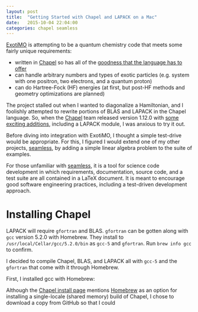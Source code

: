 ```yaml
---
layout: post
title:  "Getting Started with Chapel and LAPACK on a Mac"
date:   2015-10-04 22:04:00
categories: chapel seamless
---
```

[ExotiMO](exotimo) is attempting to be a quantum chemistry code that
meets some fairly unique requirements:

- written in [Chapel](chapel) so has all of the [goodness that the language has to offer](chapel-overview)
- can handle arbitrary numbers and types of exotic particles 
(e.g. system with one positron, two electrons, and a quantum proton)
- can do Hartree-Fock (HF) energies (at first, but post-HF methods and geometry optimizations are planned)

The project stalled out when I wanted to diagonalize
a Hamiltonian, and I foolishly attempted to rewrite portions of BLAS and LAPACK 
in the Chapel language. So, when the [Chapel](chapel) team 
released version 1.12.0 with 
[some exciting additions](chapel-changes), including a LAPACK module, I was anxious to
try it out.

Before diving into integration with ExotiMO, I thought a simple test-drive would be appropriate.
For this, I figured I would extend one of my other projects, [seamless](seamless), by adding a 
simple linear algebra problem to the suite of examples.

For those unfamiliar with [seamless](seamless), it is a tool for science code development in which
requirements, documentation, source code, and a test suite are all contained in a LaTeX document. 
It is meant to encourage good software engineering practices, including a test-driven development approach. 

# Installing Chapel
LAPACK will require `gfortran` and BLAS. `gfortran` can be gotten along with `gcc` 
version 5.2.0 with Homebrew. They install to `/usr/local/Cellar/gcc/5.2.0/bin` as `gcc-5` and `gfortran`. 
Run `brew info gcc` to confirm. 

I decided to 
compile Chapel, BLAS, and LAPACK all with `gcc-5` and the `gfortran` that come with it through Homebrew.

First, I installed gcc with Homebrew:


Although the [Chapel install page](chapel-install) mentions [Homebrew](http://brew.sh/) as an option for 
installing a single-locale (shared memory) build of Chapel, I chose to download a copy from GitHub so that
I could 

[chapel]:         http://chapel.cray.com
[chapel-overview]:http://chapel.cray.com/overview.html
[chapel-changes]: https://raw.githubusercontent.com/chapel-lang/chapel/release/1.12/CHANGES
[chapel-install]: http://chapel.cray.com/install.html
[exotimo]:        https://github.com/padamson/exotimo
[seamless]:       https://github.com/padamson/seamless

